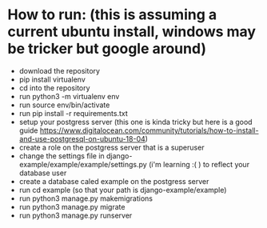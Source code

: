 # How to run: (this is assuming a current ubuntu install, windows may be tricker but google around)
* download the repository
* pip install virtualenv
* cd into the repository
* run python3 -m virtualenv env
* run source env/bin/activate
* run pip install -r requirements.txt
* setup your postgress server (this one is kinda tricky but here is a good guide https://www.digitalocean.com/community/tutorials/how-to-install-and-use-postgresql-on-ubuntu-18-04)
* create a role on the postgress server that is a superuser
* change the settings file in django-example/example/example/settings.py (i'm learning :( ) to reflect your database user
* create a database caled example on the postgress server
* run cd example (so that your path is django-example/example)
* run python3 manage.py makemigrations
* run python3 manage.py migrate
* run python3 manage.py runserver
